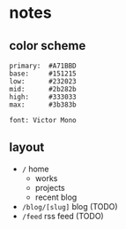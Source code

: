 # notes

## color scheme

```
primary:  #A71BBD
base:     #151215
low:      #232023
mid:      #2b282b
high:     #333033
max:      #3b383b

font: Victor Mono
```

## layout

- `/` home
  - works
  - projects
  - recent blog
- `/blog/[slug]` blog (TODO)
- `/feed` rss feed (TODO)
